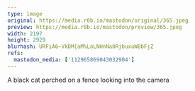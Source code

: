 ```yaml
---
type: image
original: https://media.r0b.io/mastodon/original/365.jpeg
preview: https://media.r0b.io/mastodon/preview/365.jpeg
width: 2197
height: 2929
blurhash: URFiA6~VkDM{aM%LoLNHnNa0RjbuxuWBbFjZ
refs:
  mastodon_media: ['112965869043032904']
---
```


A black cat perched on a fence looking into the camera 
